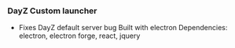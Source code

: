 ### DayZ Custom launcher

* Fixes DayZ default server bug
Built with electron
Dependencies: electron, electron forge, react, jquery
